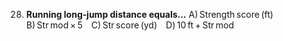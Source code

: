 28. **Running long‑jump distance equals…**
    A) Strength score (ft) B) Str mod × 5 C) Str score (yd) D) 10 ft + Str mod
